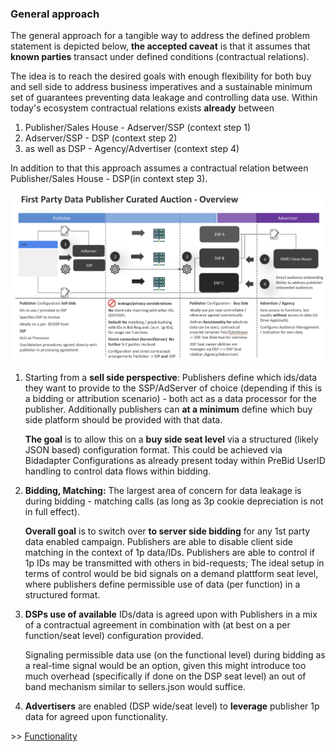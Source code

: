 ### General approach

The general approach for a tangible way to address the defined problem statement is depicted below, **the accepted caveat** is that it assumes that **known parties** transact under defined conditions (contractual relations).

The idea is to reach the desired goals with enough flexibility for both buy and sell side to address business imperatives and a sustainable minimum set of guarantees preventing data leakage and controlling data use. Within today's ecosystem contractual relations exists **already** between

1. Publisher/Sales House - Adserver/SSP (context step 1)
2. Adserver/SSP - DSP  (context step 2)
3. as well as DSP - Agency/Advertiser  (context step 4)

In addition to that this approach assumes a contractual relation between Publisher/Sales House - DSP(in context step 3).

<img src="images/overview.png" style="width:700px;"/>

1. Starting from a **sell side perspective**: Publishers define which ids/data they want to provide to the SSP/AdServer of choice (depending if this is a bidding or attribution scenario) - both act as a data processor for the publisher. Additionally publishers can **at a minimum** define which buy side platform should be provided with that data.

    **The goal** is to allow this on a **buy side seat level** via a structured (likely JSON based) configuration format. This could be achieved via Bidadapter Configurations as already present today within PreBid UserID handling to control data flows within bidding.

2. **Bidding, Matching:** The largest area of concern for data leakage is during bidding - matching calls (as long as 3p cookie depreciation is not in full effect).

    **Overall goal** is to switch over **to server side bidding** for any 1st party data enabled campaign. Publishers are able to disable client side matching in the context of 1p data/IDs. Publishers are able to control if 1p IDs may be transmitted with others in bid-requests; The ideal setup in terms of control would be bid signals on a demand plattform seat level, where publishers define permissible use of data (per function) in a structured format.

3. **DSPs use of available** IDs/data is agreed upon with Publishers in a mix of a contractual agreement in combination with (at best on a per function/seat level) configuration provided.

    Signaling permissible data use (on the functional level) during bidding as a real-time signal would be an option, given this might introduce too much overhead (specifically if done on the DSP seat level) an out of band mechanism similar to sellers.json would suffice.

4. **Advertisers** are enabled (DSP wide/seat level) to **leverage** publisher 1p data for agreed upon functionality.

&gt;&gt; [Functionality](1-2-functionality.md)